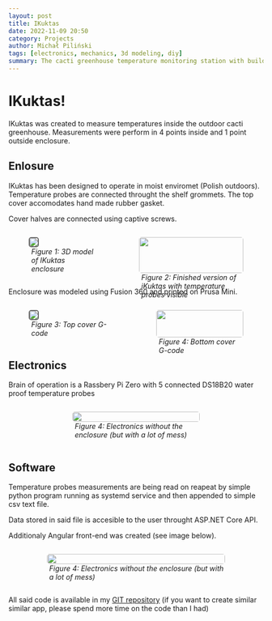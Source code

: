 ```yaml
---
layout: post
title: IKuktas
date: 2022-11-09 20:50
category: Projects
author: Michał Piliński
tags: [electronics, mechanics, 3d modeling, diy]
summary: The cacti greenhouse temperature monitoring station with build in web interface
---
```


# IKuktas!
IKuktas was created to measure temperatures inside the outdoor cacti greenhouse.
Measurements were perform in 4 points inside and 1 point outside enclosure.

## Enlosure
IKuktas has been designed to operate in moist enviromet (Polish outdoors).
Temperature probes are connected throught the shelf grommets. The top cover accomodates hand made rubber gasket. 

Cover halves are connected using captive screws.

<div style="
    display: flex;
    justify-content: flex-start;
    flex-direction: row;
    width: 100%;"
    >
    <figure style="width: 40%;">
        <img style="border-radius: 5px;
                    border: solid 2px dimgrey"
            src = "https://michalpilinski.github.io/assets/img/ikuktas/obudowa.png">
        <figcaption style="margin-left: 5px; font-style: italic;">
            Figure 1: 3D model of IKuktas enclosure
        </figcaption>
    </figure>
    <figure style="width: 60%;">
        <img style="width: 100%;
                    border-radius: 5px"
            src = "https://michalpilinski.github.io/assets/img/ikuktas/real.png">
        <figcaption style="margin-left: 5px; font-style: italic;">
            Figure 2: Finished version of iKuktas with temperature probes visible
        </figcaption>
    </figure>
</div>

Enclosure was modeled using Fusion 360 and printed on Prusa Mini. 

<div style="
    display: flex;
    justify-content: flex-start;
    flex-direction: row;
    width: 100%;"
    >
    <figure style="width: 50%;">
        <img style="border-radius: 5px;
                    border: solid 2px dimgrey"
            src = "https://michalpilinski.github.io/assets/img/ikuktas/top.png">
        <figcaption style="margin-left: 5px; font-style: italic;">
            Figure 3: Top cover G-code 
        </figcaption>
    </figure>
    <figure style="width: 50%;">
        <img style="width: 100%;
                    border-radius: 5px"
            src = "https://michalpilinski.github.io/assets/img/ikuktas/bottom.png">
        <figcaption style="margin-left: 5px; font-style: italic;">
            Figure 4: Bottom cover G-code 
        </figcaption>
    </figure>
</div>


## Electronics
Brain of operation is a Rassbery Pi Zero with 5 connected DS18B20 water proof temperature probes

<div style="display: flex;
            align-items: center;
            justify-content: center;">
    <figure style="width: 50%;">
        <img style="width: 100%;
                    border-radius: 5px"
            src = "https://michalpilinski.github.io/assets/img/ikuktas/electronics.jpg">
        <figcaption style="margin-left: 5px; font-style: italic;">
            Figure 4: Electronics without the enclosure (but with a lot of mess)
        </figcaption>
    </figure>
</div>

## Software
Temperature probes measurements are being read on reapeat by simple python program running as systemd service and then appended to simple csv text file.

Data stored in said file is accesible to the user throught ASP.NET Core API.

Additionaly Angular front-end was created (see image below).

<div style="display: flex;
            align-items: center;
            justify-content: center;">
    <figure style="width: 70%;">
        <img style="width: 100%;
                    border-radius: 5px"
            src = "https://michalpilinski.github.io/assets/img/ikuktas/ui.png">
        <figcaption style="margin-left: 5px; font-style: italic;">
            Figure 4: Electronics without the enclosure (but with a lot of mess)
        </figcaption>
    </figure>
</div>

All said code is available in my [GIT repository](https://github.com/MichalPilinski/ikuktas) (if you want to create similar similar app, please spend more time on the code than I had)